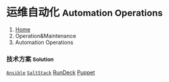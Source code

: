 # 运维自动化 <small>Automation Operations</small>

<ol class="breadcrumb"><li><a href="/">Home</a></li><li class="active">Operation&amp;Maintenance</li><li class="active">Automation Operations</li></ol>

### 技术方案 <small>Solution</small>

<a class="btn btn-default" href="/auto-ops/ansible/overview.md" role="button">`Ansible`</a> <a class="btn btn-default" href="/auto-ops/saltstack/overview.md" role="button">`SaltStack`</a> <a class="btn btn-default" href="/auto-ops/rundeck/overview.md" role="button">RunDeck</a> <a class="btn btn-default" href="/auto-ops/puppet/overview.md" role="button">Puppet</a>

